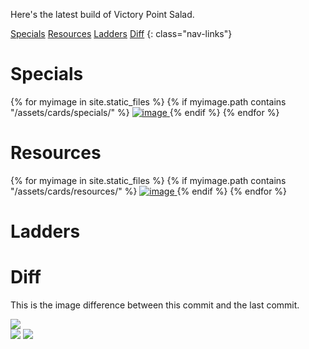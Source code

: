 ---
---
Here's the latest build of Victory Point Salad.

[Specials](#specials)
[Resources](#resources)
[Ladders](#adders)
[Diff](#diff)
{: class="nav-links"}

# Specials

<div class="cards">
{% for myimage in site.static_files %}
  {% if myimage.path contains "/assets/cards/specials/" %}
<a href="{{ site.baseurl }}{{ myimage.path }}">
  <img src="{{ site.baseurl }}{{ myimage.path }}" class="portrait" alt="image" />
</a>
  {% endif %}
{% endfor %}
</div>

# Resources

<div class="cards">
{% for myimage in site.static_files %}
  {% if myimage.path contains "/assets/cards/resources/" %}
<a href="{{ site.baseurl }}{{ myimage.path }}">
  <img src="{{ site.baseurl }}{{ myimage.path }}"
       class="landscape" alt="image" />
</a>
  {% endif %}
{% endfor %}
</div>

# Ladders

# Diff

This is the image difference between this commit and the last commit.

<img src="{{ site.baseurl }}/assets/cards/special_sheet.png" class="fullwidth"/>

<div class="diff">
  <img src="{{ site.baseurl }}/assets/cards/special_sheet.png"/>
  <img src="{{ site.baseurl }}/assets/cards/old_special_sheet.png"/>
</div>
